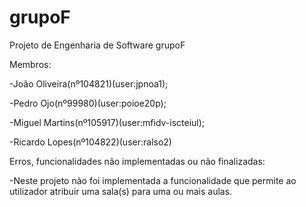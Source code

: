 # grupoF
 Projeto de Engenharia de Software grupoF

 Membros: 

-João Oliveira(nº104821)(user:jpnoa1);

-Pedro Ojo(nº99980)(user:poioe20p);

-Miguel Martins(nº105917)(user:mfidv-iscteiul);

-Ricardo Lopes(nº104822)(user:ralso2)

Erros, funcionalidades não implementadas ou não finalizadas:

-Neste projeto não foi implementada a funcionalidade que permite ao utilizador atribuir uma sala(s) para uma ou mais aulas.